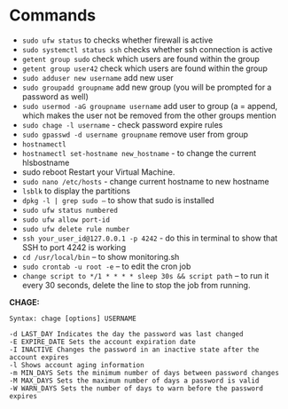 # Commands

- `sudo ufw status`  to checks whether firewall is active
- `sudo systemctl status ssh`  checks whether ssh connection is active
- `getent group sudo`  check which users are found within the group
- `getent group user42`  check which users are found within the group
- `sudo adduser new username`  add new user
- `sudo groupadd groupname`  add new group (you will be prompted for a password as well)
- `sudo usermod -aG groupname username` add user to group (a = append, which makes the user not be removed from the other groups mention
- `sudo chage -l username` - check password expire rules
- `sudo gpasswd -d username groupname` remove user from group
- `hostnamectl`
- `hostnamectl set-hostname new_hostname` - to change the current hlsbostname
- sudo reboot Restart your Virtual Machine.
- `sudo nano /etc/hosts` - change current hostname to new hostname
- `lsblk` to display the partitions
- `dpkg -l | grep sudo –` to show that sudo is installed
- `sudo ufw status numbered`
- `sudo ufw allow port-id`
- `sudo ufw delete rule number`
- `ssh your_user_id@127.0.0.1 -p 4242` - do this in terminal to show that SSH to port 4242 is working
- `cd /usr/local/bin` – to show monitoring.sh
- `sudo crontab -u root -e` – to edit the cron job
- `change script to */1 * * * * sleep 30s && script path` – to run it every 30 seconds, delete the line to stop the job from running.

**CHAGE:**

```
Syntax: chage [options] USERNAME

```

```
-d LAST_DAY Indicates the day the password was last changed
-E EXPIRE_DATE Sets the account expiration date
-I INACTIVE Changes the password in an inactive state after the account expires
-l Shows account aging information
-m MIN_DAYS Sets the minimum number of days between password changes
-M MAX_DAYS Sets the maximum number of days a password is valid
-W WARN_DAYS Sets the number of days to warn before the password expires
```
